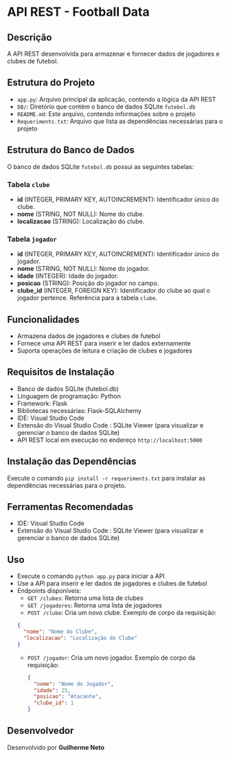 # API REST - Football Data

## Descrição
A API REST desenvolvida para armazenar e fornecer dados de jogadores e clubes de futebol.

## Estrutura do Projeto
* `app.py`: Arquivo principal da aplicação, contendo a lógica da API REST
* `DB/`: Diretório que contém o banco de dados SQLite `futebol.db`
* `README.md`: Este arquivo, contendo informações sobre o projeto
* `Requeriments.txt`: Arquivo que lista as dependências necessárias para o projeto

## Estrutura do Banco de Dados

O banco de dados SQLite `futebol.db` possui as seguintes tabelas:

### Tabela `clube`
- **id** (INTEGER, PRIMARY KEY, AUTOINCREMENT): Identificador único do clube.
- **nome** (STRING, NOT NULL): Nome do clube.
- **localizacao** (STRING): Localização do clube.

### Tabela `jogador`
- **id** (INTEGER, PRIMARY KEY, AUTOINCREMENT): Identificador único do jogador.
- **nome** (STRING, NOT NULL): Nome do jogador.
- **idade** (INTEGER): Idade do jogador.
- **posicao** (STRING): Posição do jogador no campo.
- **clube_id** (INTEGER, FOREIGN KEY): Identificador do clube ao qual o jogador pertence. Referência para a tabela `clube`.


## Funcionalidades
* Armazena dados de jogadores e clubes de futebol
* Fornece uma API REST para inserir e ler dados externamente
* Suporta operações de leitura e criação de clubes e jogadores

## Requisitos de Instalação
* Banco de dados SQLite (futebol.db)
* Linguagem de programação: Python
* Framework: Flask
* Bibliotecas necessárias: Flask-SQLAlchemy
* IDE: Visual Studio Code
* Extensão do Visual Studio Code : SQLite Viewer (para visualizar e gerenciar o banco de dados SQLite)
* API REST local em execução no endereço `http://localhost:5000`

## Instalação das Dependências
 Execute o comando `pip install -r requeriments.txt` para instalar as dependências necessárias para o projeto.
 
 ## Ferramentas Recomendadas
* IDE: Visual Studio Code
* Extensão do Visual Studio Code : SQLite Viewer (para visualizar e gerenciar o banco de dados SQLite)


## Uso
* Execute o comando `python app.py` para iniciar a API
* Use a API para inserir e ler dados de jogadores e clubes de futebol
* Endpoints disponíveis:
	+ `GET /clubes`: Retorna uma lista de clubes
	+ `GET /jogadores`: Retorna uma lista de jogadores
	+  `POST /clube`: Cria um novo clube. Exemplo de corpo da requisição:
    ```json
    {
      "nome": "Nome do Clube",
      "localizacao": "Localização do Clube"
    }
    ```
  - `POST /jogador`: Cria um novo jogador. Exemplo de corpo da requisição:
    ```json
    {
      "nome": "Nome do Jogador",
      "idade": 25,
      "posicao": "Atacante",
      "clube_id": 1
    }
    ```

## Desenvolvedor
Desenvolvido por **Guilherme Neto**	
